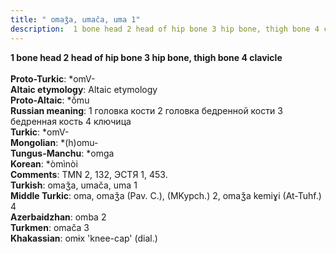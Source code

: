 ```yaml
---
title: " omaǯa, umača, uma 1"
description:  1 bone head 2 head of hip bone 3 hip bone, thigh bone 4 clavicle
---
```

<p data-pagefind-weight="0.5">
<strong> 1 bone head 2 head of hip bone 3 hip bone, thigh bone 4 clavicle</strong><br><br>
<strong>Proto-Turkic</strong>:  *omV-<br>
<strong>Altaic etymology</strong>:  Altaic etymology<br>
<strong> Proto-Altaic</strong>:  *ŏ́mu<br>
<strong>Russian meaning</strong>:  1 головка кости 2 головка бедренной кости 3 бедренная кость 4 ключица<br>
<strong>Turkic</strong>:  *omV-<br>
<strong>Mongolian</strong>:  *(h)omu-<br>
<strong>Tungus-Manchu</strong>:  *omga<br>
<strong>Korean</strong>:  *òmìnòi<br>
<strong>Comments</strong>:  TMN 2, 132, ЭСТЯ 1, 453.<br>
<strong>Turkish</strong>:  omaǯa, umača, uma 1<br>
<strong>Middle Turkic</strong>:  oma, omaǯa (Pav. C.), (MKypch.) 2, omaǯa kemiɣi (At-Tuhf.) 4<br>
<strong>Azerbaidzhan</strong>:  omba 2<br>
<strong>Turkmen</strong>:  omača 3<br>
<strong>Khakassian</strong>:  omɨx 'knee-cap' (dial.)<br>

</p>
